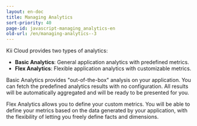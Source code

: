 ```yaml
---
layout: en-doc
title: Managing Analytics
sort-priority: 40
page-id: javascript-managing_analytics-en
old-url: /en/managing-analytics--3
---
```

Kii Cloud provides two types of analytics:

* **Basic Analytics**: General application analytics with predefined metrics.
* **Flex Analytics**: Flexible application analytics with customizable metrics.

Basic Analytics provides "out-of-the-box" analysis on your application. You can fetch the predefined analytics results with no configuration. All results will be automatically aggregated and will be ready to be presented for you.

Flex Analytics allows you to define your custom metrics. You will be able to define your metrics based on the data generated by your application, with the flexibility of letting you freely define facts and dimensions.